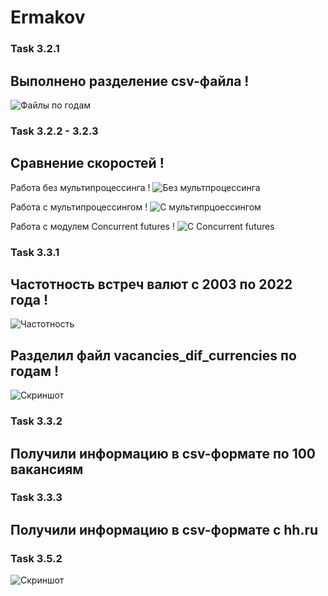 # Ermakov

### Task 3.2.1

## Выполнено разделение csv-файла !

![Файлы по годам](https://i.ibb.co/QFSkpJS/photo-2022-12-26-12-58-55.jpg)

### Task 3.2.2 - 3.2.3

## Сравнение скоростей !
Работа без мультипроцессинга ! 
![Без мультпроцессинга](https://i.ibb.co/XZPv1bb/1.jpg)

Работа с мультипроцессингом !
![С мультипрцоессингом](https://i.ibb.co/hFHNCJH/2.jpg)

Работа с модулем Concurrent futures ! 
![С Concurrent futures](https://i.ibb.co/f4L3GKw/3.jpg)

### Task 3.3.1

## Частотность встреч валют с 2003 по 2022 года ! 

![Частотность](https://i.ibb.co/NxXKqZh/4.jpg)

## Разделил файл vacancies_dif_currencies по годам ! 
![Скриншот](https://i.ibb.co/QNzF00P/5.jpg)

### Task 3.3.2

## Получили информацию в csv-формате по 100 вакансиям 

### Task 3.3.3

## Получили информацию в csv-формате с hh.ru

### Task 3.5.2

![Скриншот](https://i.ibb.co/Kz8Xdjb/6.jpg)
